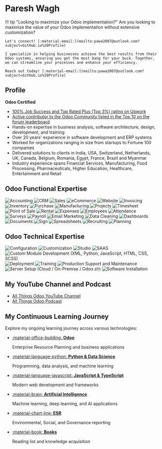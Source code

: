 # Paresh Wagh

!!! tip "Looking to maximize your Odoo implementation?"
    Are you looking to maximize the value of your Odoo implementation without extensive customization?
    
    Let's connect! [:material-email:](mailto:pawa2007@outlook.com?subject=GitHub.io%20Profile)
    
    I specialize in helping businesses achieve the best results from their Odoo systems, ensuring you get the most bang for your buck. Together, we can streamline your processes and enhance your efficiency.
    
    Reach out today! [:material-email:](mailto:pawa2007@outlook.com?subject=GitHub.io%20Profile)

## Profile

**Odoo Certified**

- [100% Job Success and Top Rated Plus (Top 3%) rating on Upwork](https://www.upwork.com/freelancers/~012317d22ee7e46a87)
- [Active contributor to the Odoo Community listed in the Top 10 on the forum leaderboard](https://www.odoo.com/profile/users)
- Hands-on expertise in business analysis, software architecture, design, development, and training
- Over 20 years' experience in software development and ERP systems
- Worked for organizations ranging in size from startups to Fortune 100 companies
- Delivered solutions to clients in India, USA, Switzerland, Netherlands, UK, Canada, Belgium, Romania, Egypt, France, Brazil and Myanmar
- Industry experience spans Financial Services, Manufacturing, Food Processing, Pharmaceuticals, Higher Education, Healthcare, Entertainment and Retail

## Odoo Functional Expertise
![Accounting](https://badgen.net/static/Odoo/Accounting/purple?scale=1.25)
![CRM](https://badgen.net/static/Odoo/CRM/purple?scale=1.25)
![Sales](https://badgen.net/static/Odoo/Sales/purple?scale=1.25)
![eCommerce](https://badgen.net/static/Odoo/eCommerce/purple?scale=1.25)
![Website](https://badgen.net/static/Odoo/Website/purple?scale=1.25)
![Invoicing](https://badgen.net/static/Odoo/Invoicing/purple?scale=1.25)
![Inventory](https://badgen.net/static/Odoo/Inventory/purple?scale=1.25)
![Purchase](https://badgen.net/static/Odoo/Purchase/purple?scale=1.25)
![Manufacturing](https://badgen.net/static/Odoo/Manufacturing/purple?scale=1.25)
![Projects](https://badgen.net/static/Odoo/Projects/purple?scale=1.25)
![Timesheet](https://badgen.net/static/Odoo/Timesheet/purple?scale=1.25)
![Point of Sale](https://badgen.net/static/Odoo/Point%20of%20Sale/purple?scale=1.25)
![Rental](https://badgen.net/static/Odoo/Rental/purple?scale=1.25)
![Expenses](https://badgen.net/static/Odoo/Expenses/purple?scale=1.25)
![Employees](https://badgen.net/static/Odoo/Employees/purple?scale=1.25)
![Attendance](https://badgen.net/static/Odoo/Attendance/purple?scale=1.25)
![Surveys](https://badgen.net/static/Odoo/Surveys/purple?scale=1.25)
![Payroll](https://badgen.net/static/Odoo/Payroll/purple?scale=1.25)
![Email Marketing](https://badgen.net/static/Odoo/Email%20Marketing/purple?scale=1.25)
![Data Cleaning](https://badgen.net/static/Odoo/Data%20Cleaning/purple?scale=1.25)
![Dashboards](https://badgen.net/static/Odoo/Dashboards/purple?scale=1.25)
![Documents](https://badgen.net/static/Odoo/Documents/purple?scale=1.25)
![Sign](https://badgen.net/static/Odoo/Sign/purple?scale=1.25)
![Spreadsheets](https://badgen.net/static/Odoo/Spreadsheets/purple?scale=1.25)
![Recruiting](https://badgen.net/static/Odoo/Recruiting/purple?scale=1.25)
![Planning](https://badgen.net/static/Odoo/Planning/purple?scale=1.25)

## Odoo Technical Expertise
![Configuration](https://badgen.net/static/Odoo/Configuration/grey?scale=1.25)
![Customization](https://badgen.net/static/Odoo/Customization/grey?scale=1.25)
![Studio](https://badgen.net/static/Odoo/Studio/grey?scale=1.25)
![SAAS](https://badgen.net/static/Odoo/Online/grey?scale=1.25)
![Custom Module Development (XML, Python, JavaScript, HTML, CSS, SCSS)](https://badgen.net/static/Odoo/Development%20(XML,%20Python,%20JavaScript,%20HTML,%20CSS,%20SCSS)/grey?scale=1.25)
![Deployment](https://badgen.net/static/Odoo/Deployment/grey?scale=1.25)
![Training](https://badgen.net/static/Odoo/Training/grey?scale=1.25)
![Production Support and Maintenance](https://badgen.net/static/Odoo/Production%20Support%20and%20Maintenance/grey?scale=1.25)
![Server Setup (Cloud / On-Premise / Odoo.sh)](https://badgen.net/static/Odoo/Server%20Setup%20(Cloud%20%2F%20On-Premise%20%2F%20Odoo.sh)/grey?scale=1.25)
![Software Installation](https://badgen.net/static/Odoo/Software%20Installation/grey?scale=1.25)

## My YouTube Channel and Podcast
- [All Things Odoo YouTube Channel](https://www.youtube.com/@AllThingsOdoo)
- [All Things Odoo Podcast](https://redcircle.com/shows/b55f2a23-416d-47fc-8285-cc736128843d)

## My Continuous Learning Journey

Explore my ongoing learning journey across various technologies:

<div class="grid cards" markdown>

- [:material-office-building: **Odoo**](odoo.md)
  
    Enterprise Resource Planning and business applications

- [:material-language-python: **Python & Data Science**](python.md)
  
    Programming, data analysis, and machine learning

- [:material-language-javascript: **JavaScript & TypeScript**](javascript.md)
  
    Modern web development and frameworks

- [:material-brain: **Artificial Intelligence**](ai.md)
  
    Machine learning, deep learning, and AI applications

- [:material-chart-line: **ESR**](ESR.md)
  
    Environmental, Social, and Governance reporting

- [:material-book: **Books**](books.md)
  
    Reading list and knowledge acquisition

</div>
